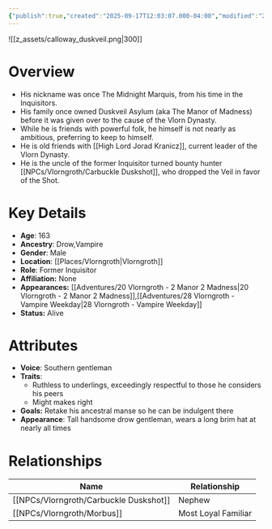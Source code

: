 ```yaml
---
{"publish":true,"created":"2025-09-17T12:03:07.000-04:00","modified":"2025-10-22T09:32:20.220-04:00","published":"2025-10-22T09:32:20.220-04:00","cssclasses":"","Age":"163","Ancestry":["Drow","Vampire"],"Gender":"Male","Location":["[[Vlorngroth]]"],"Role":["Former Inquisitor"],"Affiliation":["None"],"Appearances":["[[20 Vlorngroth - 2 Manor 2 Madness]]","[[28 Vlorngroth - Vampire Weekday]]"],"Status":"Alive","Authors":["Jordan"]}
---
```


![[z_assets/calloway_duskveil.png|300]]

# Overview
- His nickname was once The Midnight Marquis, from his time in the Inquisitors.
- His family once owned Duskveil Asylum (aka The Manor of Madness) before it was given over to the cause of the Vlorn Dynasty.
- While he is friends with powerful folk, he himself is not nearly as ambitious, preferring to keep to himself.
- He is old friends with [[High Lord Jorad Kranicz]], current leader of the Vlorn Dynasty.
- He is the uncle of the former Inquisitor turned bounty hunter [[NPCs/Vlorngroth/Carbuckle Duskshot]], who dropped the Veil in favor of the Shot.

# Key Details
- **Age**: 163
- **Ancestry**: Drow,Vampire
- **Gender**: Male
- **Location**: [[Places/Vlorngroth\|Vlorngroth]]
- **Role**: Former Inquisitor
- **Affiliation:** None
- **Appearances:** [[Adventures/20 Vlorngroth - 2 Manor 2 Madness\|20 Vlorngroth - 2 Manor 2 Madness]],[[Adventures/28 Vlorngroth - Vampire Weekday\|28 Vlorngroth - Vampire Weekday]]
- **Status:** Alive

# Attributes
- **Voice**: Southern gentleman
- **Traits**: 
	- Ruthless to underlings, exceedingly respectful to those he considers his peers
	- Might makes right
- **Goals:** Retake his ancestral manse so he can be indulgent there
- **Appearance**: Tall handsome drow gentleman, wears a long brim hat at nearly all times

# Relationships

| Name                   | Relationship        |
| ---------------------- | ------------------- |
| [[NPCs/Vlorngroth/Carbuckle Duskshot]] | Nephew              |
| [[NPCs/Vlorngroth/Morbus]]             | Most Loyal Familiar |

